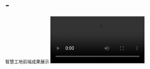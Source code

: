 # -
智慧工地前端成果展示
<video src="https://sf-test1.oss-cn-hangzhou.aliyuncs.com/videos/%E6%99%BA%E6%85%A7%E5%B7%A5%E5%9C%B0.mp4"></video>
